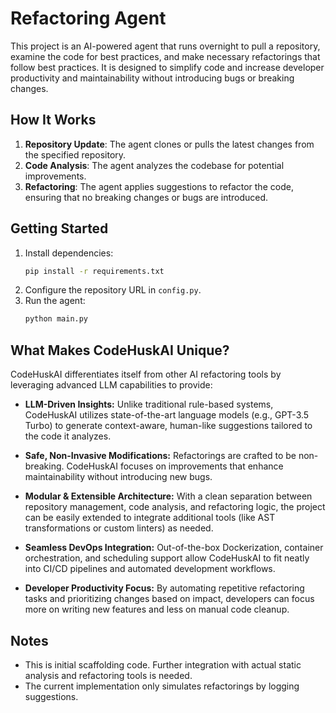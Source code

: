 # Refactoring Agent

This project is an AI-powered agent that runs overnight to pull a repository,
examine the code for best practices, and make necessary refactorings that follow
best practices. It is designed to simplify code and increase developer productivity
and maintainability without introducing bugs or breaking changes.

## How It Works

1. **Repository Update**: The agent clones or pulls the latest changes from the specified repository.
2. **Code Analysis**: The agent analyzes the codebase for potential improvements.
3. **Refactoring**: The agent applies suggestions to refactor the code, ensuring that no breaking changes or bugs are introduced.

## Getting Started

1. Install dependencies:
    ```bash
    pip install -r requirements.txt
    ```
2. Configure the repository URL in `config.py`.
3. Run the agent:
    ```bash
    python main.py
    ```

## What Makes CodeHuskAI Unique?

CodeHuskAI differentiates itself from other AI refactoring tools by leveraging advanced LLM capabilities to provide:

* **LLM-Driven Insights:** Unlike traditional rule-based systems, CodeHuskAI utilizes state-of-the-art language models (e.g., GPT-3.5 Turbo)
  to generate context-aware, human-like suggestions tailored to the code it analyzes.

* **Safe, Non-Invasive Modifications:** Refactorings are crafted to be non-breaking. CodeHuskAI focuses on improvements that enhance maintainability without introducing new bugs.

* **Modular & Extensible Architecture:** With a clean separation between repository management, code analysis, and refactoring logic, the project
  can be easily extended to integrate additional tools (like AST transformations or custom linters) as needed.

* **Seamless DevOps Integration:** Out-of-the-box Dockerization, container orchestration, and scheduling support allow CodeHuskAI to fit
  neatly into CI/CD pipelines and automated development workflows.

* **Developer Productivity Focus:** By automating repetitive refactoring tasks and prioritizing changes based on impact,
  developers can focus more on writing new features and less on manual code cleanup.

## Notes

- This is initial scaffolding code. Further integration with actual static analysis and refactoring tools is needed.
- The current implementation only simulates refactorings by logging suggestions. 